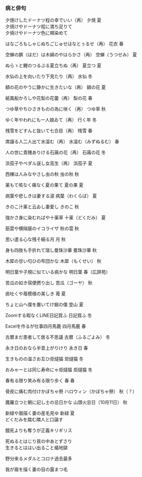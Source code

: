 ### 病と俳句

夕焼けしたドーナツ程の幸でいい（再）								夕焼	夏	
夕焼けやドーナツ程に満ち足りて  
夕焼けやドーナツ色に頬染めて  

はなごろもしゃじぬちごじゅせはなとぅるせ（再）		花衣	春

空蝉の臍（ほだ）は木綿のやはらかさ（再）					空蝉（うつせみ）	夏

ぬらゝと鯉のつるぶる夏立ちぬ（再）								夏立つ	夏

水仙の上を向いたり下見たり（再）									水仙	冬

額の花のやうに静かに生きたいな（再）							額の花	夏

紙風船かろしや花梨の花蕾（再）										梨の花	春

つゆ草やちひさきものの為に咲く（再）							つゆ草	秋

ゆく年やわれにも一人娘ゐて（再）									行く年	冬

残雪をどすんと抜いて七合目（再）									残雪	春

席譲る人二人出て水温む（再）											水温む（みずぬるむ）	春	

人の世に貴賤ありける石蕗の花（再）								石蕗の花	冬

浜茄子やペダル逞し女高生（再）										浜茄子	夏

西棟は人みなやさし虫の秋													虫の秋	秋

薬もて咳なく痛なく夏の果て												夏の果	夏

病葉や悲しきは妻する涙														病葉（わくらば）	夏

きのこ汁薬と云ゐし妻愛し													きのこ	秋

強かさ身に染むればや十薬草												十薬（どくだみ）	夏

筋雲や横隔膜のイコライザ													秋の雲	秋	

思い遣る心な残そ細る月														月	秋

身も四肢も手折れて瑞し曼珠沙華										曼珠沙華	秋

木犀の甘い匂ひの布団かな													木犀（もくせい）	秋	

明日葉や子規に似ている病かな											明日葉	春（広辞苑）

苦瓜の如き宿便撚り出し														苦瓜（ゴーヤ）	秋

痰吐くや苺模様の美しき														苺	夏

ちょと山へ僕を置いてけ掘の僕											登山	夏

Zoomする暇なくLINE日記買ふ											日記買ふ	冬

Excelを作るが仕事四月馬鹿												四月馬鹿	春

古暦まだ患者して居る不思議												古暦（ふるごよみ）	冬

永き日のおなら半音上がりけり											永き日	春

生きものの温さお互ひ炬燵猫												炬燵猫	冬

おみゃーとは同じ寿命にゃ炬燵猫										炬燵猫	冬

春有る限り笑み有る限り歩く												春	春

骨皮に痛む肉付けかぼちゃ祭												ハロウィン（かぼちゃ祭）	秋（？）

魔羅立つと朝に記し士の忌日かな										山頭火忌日（10月11日）	秋

新緑や眉描く妻の産毛見ゆ													新緑	夏  
どくだみを踏む隣人と口論す  

餓死よりも奪うが正義キリギリス  

死ぬるとはじり貧の中あとずさり  
生きるとははい出ること蟻地獄  

野分来るメダルとコロナ過去最多  

我が眉を描く妻の目の露まつ毛  



